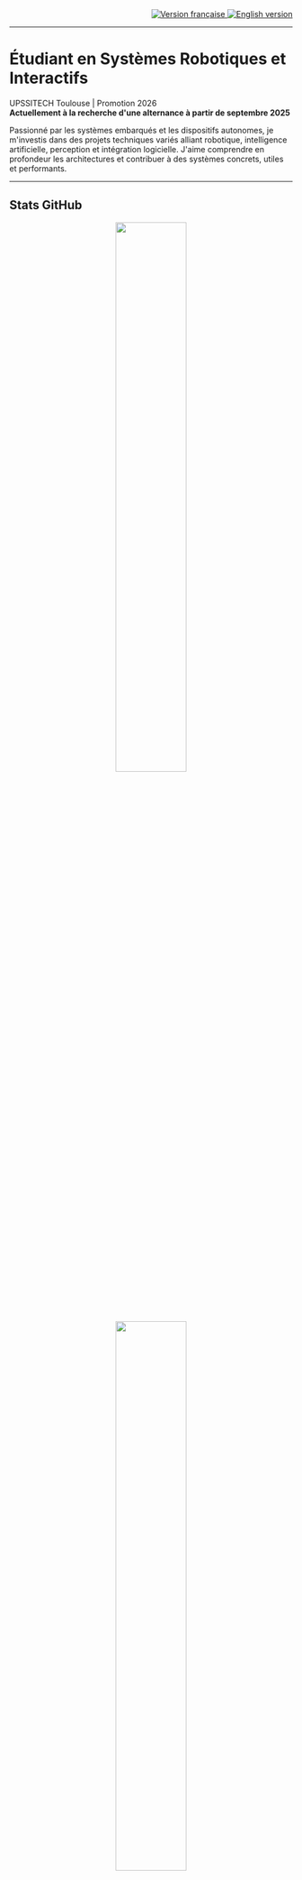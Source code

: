 <div align="right">
  <a href="README.md">
    <img src="https://img.shields.io/badge/lang-fr-red" alt="Version française">
  </a>
  <a href="README_en.md">
    <img src="https://img.shields.io/badge/lang-en-blue" alt="English version">
  </a>
</div>

---

# Étudiant en Systèmes Robotiques et Interactifs

UPSSITECH Toulouse | Promotion 2026  
**Actuellement à la recherche d'une alternance à partir de septembre 2025**

Passionné par les systèmes embarqués et les dispositifs autonomes, je m'investis dans des projets techniques variés alliant robotique, intelligence artificielle, perception et intégration logicielle. J'aime comprendre en profondeur les architectures et contribuer à des systèmes concrets, utiles et performants.

---

## Stats GitHub 

<p align="center">
  <img src="https://github-readme-stats.vercel.app/api?username=Bebel19&show_icons=true&theme=default" width="50%" />
  <img src="https://github-readme-stats.vercel.app/api/top-langs/?username=Bebel19&layout=compact&langs_count=8&hide=html" width="50%" />
</p>

---

## 📂 Projets en vedette

### **🤖 Robot Explorateur Autonome – Projet fil rouge 1A SRI UPSSITECH (Interface, Backend, Raspberry)**
- Interface de contrôle Angular (pilotage, commandes vocales, suivi de balle, cartographie)
- Backend Flask avec traitement LIDAR, vidéo, audio, communication robot
- Raspberry Pi pour la capture des données capteurs, stream caméra et gestion du LIDAR
- **Stack** : Angular, Flask, Python, OpenCV, SpeechRecognition, LIDAR, SocketIO
- 🔗 [Interface](https://github.com/Bebel19/interface_robot_explorateur) · [Backend](https://github.com/MaelaViguier/mobile_robot_backend) · [Raspberry](https://github.com/Bebel19/stream_rpi_robot_explorateur)

### **🦼 Monitoring pour les coach de Rugby en fauteuil - Summer school**
- Backend Flask avec base de données SQLite pour capteurs (BPM, température, chocs)
- Frontend Angular pour visualisation live, historique matchs, profils joueurs
- Utilisé en summer school inter-universitaire (UPSSITECH, Ostfalia, Wuerzburg, Munster)
- **Stack** : Flask, SQLAlchemy, Angular, WebSocket
- 🔗 [Backend](https://github.com/Bebel19/rugby_wheelchair_backend) · [Frontend](https://github.com/GuyBorel/interface_rugby_wheelchair_FE/tree/guy)

### **🦾 Interface AR4 MK3 – Bras robotique industriel - Stand'UPS robotique**
- Interface Angular pour le pilotage du bras AR4 MK3 et paramétrage DH
- Communication WebSocket pour commandes temps réel (moteurs, broches, G-code)
- **Stack** : Angular, SocketIO
- 🔗 [Repo](https://github.com/Bebel19/AR4_MK3_hmi)

### **🌀 Génération de trajectoire circulaire – Robot RRR RX160 2A SRI UPSSITECH**
- Modélisation géométrique et différentielle d’un bras manipulateur 3DOF
- Génération de trajectoires circulaires en espace opérationnel et articulaire
- **Stack** : Python, NumPy, Matplotlib
- 🔗 [Repo](https://github.com/OlivierCrt/Trajectory_Generation_Robot_Manipulator_RX160)

---

## Compétences Techniques

- **Langages** : Python, C++, Java, Bash
- **Systèmes / DevOps** : Linux, Docker, ROS1/2
- **Web** : Flask, Angular, SQL
- **IA / Vision** : OpenCV, TensorFlow, SLAM
- **Électronique / CAO** : LTSpice, Fusion 360, Altium

> Chaque projet précise le stack technologique et les librairies associées.

---

## Me contacter

- **LinkedIn** : [Othman Belgnaoui](https://www.linkedin.com/in/othman-belgnaoui/)

